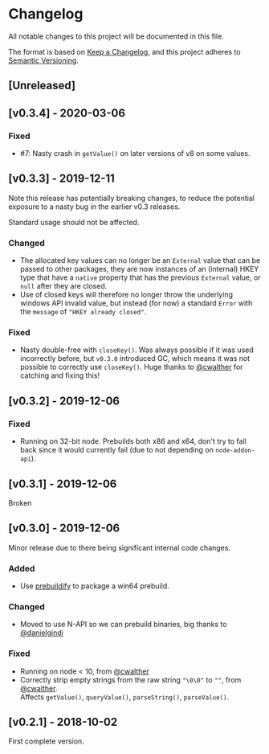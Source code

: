 # Changelog

All notable changes to this project will be documented in this file.

The format is based on [Keep a Changelog](https://keepachangelog.com/en/1.0.0/),
and this project adheres to [Semantic Versioning](https://semver.org/spec/v2.0.0.html).

## [Unreleased]

## [v0.3.4] - 2020-03-06

### Fixed

- #7: Nasty crash in `getValue()` on later versions of v8 on some values.

## [v0.3.3] - 2019-12-11

Note this release has potentially breaking changes, to reduce the
potential exposure to a nasty bug in the earlier v0.3 releases.

Standard usage should not be affected.

### Changed
 
- The allocated key values can no longer be an `External` value
  that can be passed to other packages, they are now instances
  of an (internal) HKEY type that have a `native` property that
  has the previous `External` value, or `null` after they are closed.
- Use of closed keys will therefore no longer throw the underlying
  windows API invalid value, but instead (for now) a standard `Error`
  with the `message` of `"HKEY already closed"`.

### Fixed

- Nasty double-free with `closeKey()`. Was always possible if
  it was used incorrectly before, but `v0.3.0` introduced
  GC, which means it was not possible to correctly use
  `closeKey()`. Huge thanks to [@cwalther](https://github.com/cwalther)
  for catching and fixing this!

## [v0.3.2] - 2019-12-06

### Fixed

- Running on 32-bit node. Prebuilds both x86 and x64,
  don't try to fall back since it would currently fail
  (due to not depending on `node-addon-api`).

## [v0.3.1] - 2019-12-06

Broken

## [v0.3.0] - 2019-12-06

Minor release due to there being significant internal code changes.

### Added

- Use [prebuildify](https://github.com/prebuild/prebuildify) to
  package a win64 prebuild.

### Changed

- Moved to use N-API so we can prebuild binaries, big thanks to [@danielgindi](https://github.com/danielgindi)

### Fixed

- Running on node < 10, from [@cwalther](https://github.com/cwalther)
- Correctly strip empty strings from the raw string `"\0\0"` to `""`, from [@cwalther](https://github.com/cwalther).  
  Affects `getValue()`, `queryValue()`, `parseString()`, `parseValue()`.

## [v0.2.1] - 2018-10-02

First complete version.
